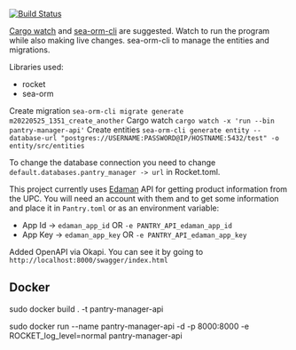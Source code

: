 [![Build Status](https://drone.mjy-home.duckdns.org//api/badges/michael/pantry-manager-api/status.svg?ref=refs/heads/main)](https://drone.mjy-home.duckdns.org//michael/pantry-manager-api)

[Cargo watch](https://github.com/watchexec/cargo-watch) and [sea-orm-cli](https://www.sea-ql.org/SeaORM/docs/generate-entity/sea-orm-cli/) are suggested. Watch to run the program while also making live changes. sea-orm-cli to manage the entities and migrations.

Libraries used:
* rocket
* sea-orm

Create migration `sea-orm-cli migrate generate m20220525_1351_create_another`
Cargo watch `cargo watch -x 'run --bin pantry-manager-api'`
Create entities `sea-orm-cli generate entity --database-url "postgres://USERNAME:PASSWORD@IP/HOSTNAME:5432/test" -o entity/src/entities`

To change the database connection you need to change `default.databases.pantry_manager -> url` in Rocket.toml.

This project currently uses [Edaman](https://www.edamam.com/) API for getting product information from the UPC. You will need an account with them and to get some information and place it in `Pantry.toml` or as an environment variable:

* App Id -> `edaman_app_id` OR `-e PANTRY_API_edaman_app_id`
* App Key -> `edaman_app_key` OR `-e PANTRY_API_edaman_app_key`

Added OpenAPI via Okapi. You can see it by going to `http://localhost:8000/swagger/index.html`

## Docker

sudo docker build . -t pantry-manager-api

sudo docker run --name pantry-manager-api -d -p 8000:8000 -e ROCKET_log_level=normal pantry-manager-api
